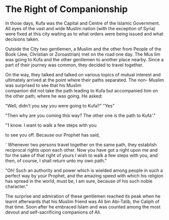 The Right of Companionship
==========================

In those days, Kufa was the Capital and Centre of the Islamic
Government. All eyes of the vast and wide Muslim nation (with the
exception of Syria) were fixed at this city waiting as to what orders
were being issued and what decisions taken.

Outside the City two gentlemen, a Muslim and the other from People of
the Book (Jew, Christian or Zoroastrian) met on the road one day. The
Mus lim was going to Kufa and the other gentlemen to another place
nearby. Since a part of their journey was common, they decided to travel
together.

On the way, they talked and talked on various topics of mutual interest
and ultimately arrived at the point where their paths separated. The
non- Muslim was surprised to see that his Muslim  
 companion did not take the path leading to Kufa but accompanied him on
the other path, where he was going. He asked:

"Well, didn't you say you were going to Kufa?" "Yes"

"Then why are you coming this way? The other one is the path to Kufa'."

"1 know. I want to walk a few steps with you

to see you off. Because our Prophet has said,

\` Whenever two persons travel together on the same path, they establish
reciprocal rights upon each other. Now you have got a right upon me and
for the sake of that right of yours I wish to walk a few steps with you,
and then, of course, I shall return unto my own path."

"Oh! Such an authority and power which is wielded among people in such a
perfect way by your Prophet, and the amazing speed with which his
religion has spread in the world, must be, I am sure, because of his
such noble character."

The surprise and admiration of these gentlemen reached its peak when he
learnt afterwards that his Muslim friend was Ali bin Abi-Talib, the
Caliph of that time. Soon after he embraced Islam and was counted among
the most devout and self-sacrificing companions of Ali.



